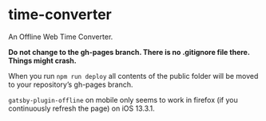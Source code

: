 # time-converter

An Offline Web Time Converter.

**Do not change to the gh-pages branch. There is no .gitignore file there.
Things might crash.**

When you run `npm run deploy` all contents of the public folder will be moved to
your repository’s gh-pages branch.

`gatsby-plugin-offline` on mobile only seems to work in firefox
(if you continuously refresh the page) on iOS 13.3.1.